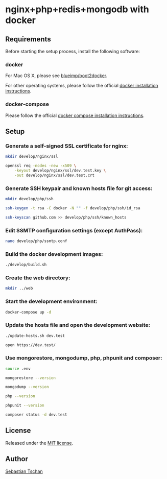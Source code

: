 # nginx+php+redis+mongodb with docker

## Requirements

Before starting the setup process, install the following software:

### docker

For Mac OS X, please see [blueimp/boot2docker](https://github.com/blueimp/boot2docker).

For other operating systems, please follow the official [docker installation instructions](http://docs.docker.com/installation/#installation).

### docker-compose

Please follow the official [docker compose installation instructions](http://docs.docker.com/compose/install/#install-compose).

## Setup

### Generate a self-signed SSL certificate for nginx:

```sh
mkdir develop/nginx/ssl

openssl req -nodes -new -x509 \
	-keyout develop/nginx/ssl/dev.test.key \
	-out develop/nginx/ssl/dev.test.crt
```

### Generate SSH keypair and known hosts file for git access:

```sh
mkdir develop/php/ssh

ssh-keygen -t rsa -C docker -N "" -f develop/php/ssh/id_rsa

ssh-keyscan github.com >> develop/php/ssh/known_hosts
```

### Edit SSMTP configuration settings (except AuthPass):

```sh
nano develop/php/ssmtp.conf
```

### Build the docker development images:

```sh
./develop/build.sh
```

### Create the web directory:

```sh
mkdir ../web
```

### Start the development environment:

```sh
docker-compose up -d
```

### Update the hosts file and open the development website:

```sh
./update-hosts.sh dev.test

open https://dev.test/
```

### Use mongorestore, mongodump, php, phpunit and composer:

```sh
source .env

mongorestore --version

mongodump --version

php --version

phpunit --version

composer status -d dev.test
```

## License

Released under the [MIT license](http://www.opensource.org/licenses/MIT).

## Author

[Sebastian Tschan](https://blueimp.net/)
